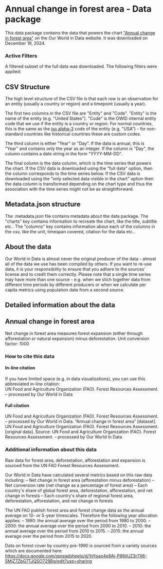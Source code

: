 # Annual change in forest area - Data package

This data package contains the data that powers the chart ["Annual change in forest area"](https://ourworldindata.org/grapher/annual-change-forest-area?v=1&csvType=filtered&useColumnShortNames=false) on the Our World in Data website. It was downloaded on December 19, 2024.

### Active Filters

A filtered subset of the full data was downloaded. The following filters were applied:

## CSV Structure

The high level structure of the CSV file is that each row is an observation for an entity (usually a country or region) and a timepoint (usually a year).

The first two columns in the CSV file are "Entity" and "Code". "Entity" is the name of the entity (e.g. "United States"). "Code" is the OWID internal entity code that we use if the entity is a country or region. For normal countries, this is the same as the [iso alpha-3](https://en.wikipedia.org/wiki/ISO_3166-1_alpha-3) code of the entity (e.g. "USA") - for non-standard countries like historical countries these are custom codes.

The third column is either "Year" or "Day". If the data is annual, this is "Year" and contains only the year as an integer. If the column is "Day", the column contains a date string in the form "YYYY-MM-DD".

The final column is the data column, which is the time series that powers the chart. If the CSV data is downloaded using the "full data" option, then the column corresponds to the time series below. If the CSV data is downloaded using the "only selected data visible in the chart" option then the data column is transformed depending on the chart type and thus the association with the time series might not be as straightforward.

## Metadata.json structure

The .metadata.json file contains metadata about the data package. The "charts" key contains information to recreate the chart, like the title, subtitle etc.. The "columns" key contains information about each of the columns in the csv, like the unit, timespan covered, citation for the data etc..

## About the data

Our World in Data is almost never the original producer of the data - almost all of the data we use has been compiled by others. If you want to re-use data, it is your responsibility to ensure that you adhere to the sources' license and to credit them correctly. Please note that a single time series may have more than one source - e.g. when we stich together data from different time periods by different producers or when we calculate per capita metrics using population data from a second source.

## Detailed information about the data


## Annual change in forest area
Net change in forest area measures forest expansion (either through afforestation or natural expansion) minus deforestation.
Unit conversion factor: 1000  


### How to cite this data

#### In-line citation
If you have limited space (e.g. in data visualizations), you can use this abbreviated in-line citation:  
UN Food and Agriculture Organization (FAO). Forest Resources Assessment. – processed by Our World in Data

#### Full citation
UN Food and Agriculture Organization (FAO). Forest Resources Assessment. – processed by Our World in Data. “Annual change in forest area” [dataset]. UN Food and Agriculture Organization (FAO). Forest Resources Assessment. [original data].
Source: UN Food and Agriculture Organization (FAO). Forest Resources Assessment. – processed by Our World In Data

### Additional information about this data
Raw data for forest area, deforestation, afforestation and expansion is sourced from the UN FAO Forest Resources Assessment.

Our World in Data have calculated several metrics based on this raw data including:
– Net change in forest area (afforestation minus deforestation)
– Net conversion rate (net change as a percentage of forest area)
– Each country's share of global forest area, deforestation, afforestation, and net change in forests
– Each country's share of regional forest area, deforestation, afforestation, and net change in forests

The UN FAO publish forest area and forest change data as the annual average on 10- or 5-year timescales. Therefore the following year allocation applies:
– 1990: the annual average over the period from 1990 to 2000.
– 2000: the annual average over the period from 2000 to 2010.
– 2010: the annual average over the period from 2010 to 2015.
– 2015: the annual average over the period from 2015 to 2020.

Data on forest cover by country pre-1990 is sourced from a variety sources which are documented here: https://docs.google.com/spreadsheets/d/1nYpao4e8Ai-P86jIUZ3r7X6-5MjZ7ZbG7TJQSO729Bg/edit?usp=sharing


    
